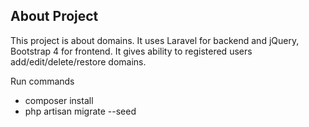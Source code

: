 ## About Project

This project is about domains. It uses Laravel for backend and jQuery, Bootstrap 4 for frontend.
It gives ability to registered users add/edit/delete/restore domains.

Run commands

- composer install
- php artisan migrate --seed
